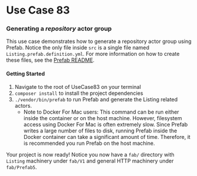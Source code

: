 # Use Case 83
### Generating a *repository* actor group

This use case demonstrates how to generate a repository actor group using Prefab. Notice the only file inside `src` is a single file named `Listing.prefab.definition.yml`. For more information on how to create these files, see the [Prefab README](https://github.com/neighborhoods/Prefab/blob/8.x/README.md).

#### Getting Started
1. Navigate to the root of UseCase83 on your terminal
1. `composer install` to install the project dependencies
1. `./vendor/bin/prefab` to run Prefab and generate the Listing related actors.
    - Note to Docker For Mac users: This command can be run either inside the container or on the host machine. However, filesystem access using Docker For Mac is often extremely slow. Since Prefab writes a large number of files to disk, running Prefab inside the Docker container can take a significant amount of time. Therefore, it is recommended you run Prefab on the host machine.

Your project is now ready! Notice you now have a `fab/` directory with `Listing` machinery under `fab/V1` and general HTTP machinery under `fab/Prefab5`.
